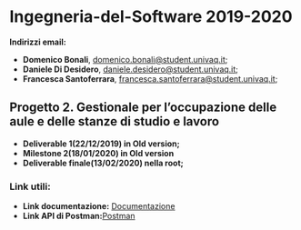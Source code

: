# Ingegneria-del-Software 2019-2020
<b> Indirizzi email:</b>
- <b>Domenico Bonali</b>, domenico.bonali@student.univaq.it;
- <b>Daniele Di Desidero</b>, daniele.desidero@student.univaq.it;
- <b>Francesca Santoferrara</b>, francesca.santoferrara@student.univaq.it;

## Progetto 2. Gestionale per l’occupazione delle aule e delle stanze di studio e lavoro
- <b>Deliverable 1(22/12/2019) in  Old version;</b>
- <b>Milestone 2(18/01/2020)  in Old version</b>
- <b>Deliverable finale(13/02/2020) nella root;</b>

### Link utili:
- <b>Link documentazione:</b> <a href="https://docs.google.com/document/d/1U_orxRzSNlbc-sr5YID0n7gGACt6IFC-9OyZQUtusTI/edit?usp=sharing">Documentazione</a>
- <b>Link API di Postman:</b><a href="https://documenter.getpostman.com/view/9362255/SWLYAqLn?version=latest">Postman</a>
